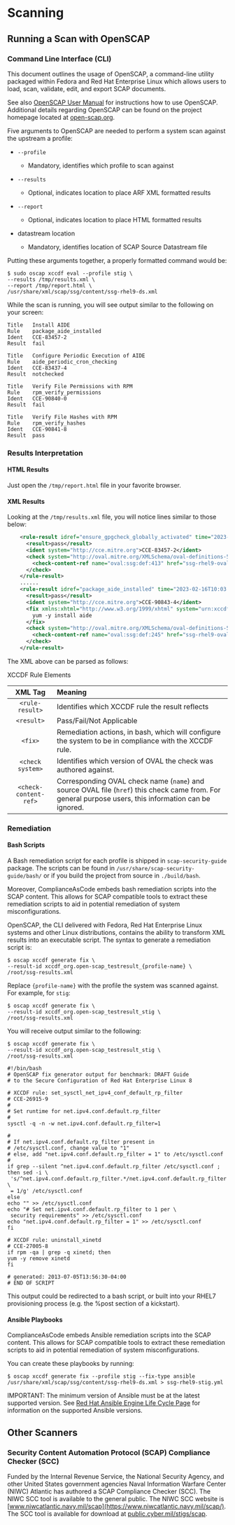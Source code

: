 # Scanning
## Running a Scan with OpenSCAP

### Command Line Interface (CLI)
This document outlines the usage of OpenSCAP, a command-line utility packaged within Fedora and Red Hat Enterprise Linux which allows users to load, scan, validate, edit, and export SCAP documents.

See also [OpenSCAP User Manual](https://static.open-scap.org/openscap-1.3/oscap_user_manual.html) for instructions how to use OpenSCAP.
Additional details regarding OpenSCAP can be found on the project homepage located at [open-scap.org](http://open-scap.org/).

Five arguments to OpenSCAP are needed to perform a system scan against the upstream a profile:

* `--profile`
  * Mandatory, identifies which profile to scan against

* `--results`
  * Optional, indicates location to place ARF XML formatted results

* `--report`
  * Optional, indicates location to place HTML formatted results

* datastream location
  * Mandatory, identifies location of SCAP Source Datastream file

Putting these arguments together, a properly formatted command would be:

```
$ sudo oscap xccdf eval --profile stig \
--results /tmp/results.xml \
--report /tmp/report.html \
/usr/share/xml/scap/ssg/content/ssg-rhel9-ds.xml
```

While the scan is running, you will see output similar to the following on your screen:

```
Title   Install AIDE
Rule    package_aide_installed
Ident   CCE-83457-2
Result  fail

Title   Configure Periodic Execution of AIDE
Rule    aide_periodic_cron_checking
Ident   CCE-83437-4
Result  notchecked

Title   Verify File Permissions with RPM
Rule    rpm_verify_permissions
Ident   CCE-90840-0
Result  fail

Title   Verify File Hashes with RPM
Rule    rpm_verify_hashes
Ident   CCE-90841-8
Result  pass
```

### Results Interpretation

#### HTML Results

Just open the `/tmp/report.html` file in your favorite browser.

#### XML Results

Looking at the `/tmp/results.xml` file, you will notice lines similar to those below:

```xml
    <rule-result idref="ensure_gpgcheck_globally_activated" time="2023-02-16T10:03:43" severity="high" weight="1.000000">
      <result>pass</result>
      <ident system="http://cce.mitre.org">CCE-83457-2</ident>
      <check system="http://oval.mitre.org/XMLSchema/oval-definitions-5">
        <check-content-ref name="oval:ssg:def:413" href="ssg-rhel9-oval.xml"/>
      </check>
    </rule-result>
    ......
    <rule-result idref="package_aide_installed" time="2023-02-16T10:03:43" severity="medium" weight="1.000000">
      <result>pass</result>
      <ident system="http://cce.mitre.org">CCE-90843-4</ident>
      <fix xmlns:xhtml="http://www.w3.org/1999/xhtml" system="urn:xccdf:fix:script:sh">
        yum -y install aide
      </fix>
      <check system="http://oval.mitre.org/XMLSchema/oval-definitions-5">
        <check-content-ref name="oval:ssg:def:245" href="ssg-rhel9-oval.xml"/>
      </check>
    </rule-result>
```

The XML above can be parsed as follows:

XCCDF Rule Elements

|        XML Tag        | Meaning                                                                                                                                                |
|:---------------------:|:-------------------------------------------------------------------------------------------------------------------------------------------------------|
|    `<rule-result>`    | Identifies which XCCDF rule the result reflects                                                                                                        |
|      `<result>`       | Pass/Fail/Not Applicable                                                                                                                               |
|        `<fix>`        | Remediation actions, in bash, which will configure the system to be in compliance with the XCCDF rule.                                                 |
|   `<check system>`    | Identifies which version of OVAL the check was authored against.                                                                                       |
| `<check-content-ref>` | Corresponding OVAL check name (`name`) and source OVAL file (`href`) this check came from. For general purpose users, this information can be ignored. |

### Remediation

#### Bash Scripts

A Bash remediation script for each profile is shipped in `scap-security-guide` package.
The scripts can be found in `/usr/share/scap-security-guide/bash/` or if you build the project from source in `./build/bash`.

Moreover, ComplianceAsCode embeds bash remediation scripts into the SCAP content. This allows for SCAP compatible tools to extract these remediation scripts to aid in potential remediation of system misconfigurations.

OpenSCAP, the CLI delivered with Fedora, Red Hat Enterprise Linux systems and other Linux distributions, contains the ability to transform XML results into an executable script.
The syntax to generate a remediation script is:


```
$ oscap xccdf generate fix \
--result-id xccdf_org.open-scap_testresult_{profile-name} \
/root/ssg-results.xml
```


Replace `{profile-name}` with the profile the system was scanned against. For example, for `stig`:

```
$ oscap xccdf generate fix \
--result-id xccdf_org.open-scap_testresult_stig \
/root/ssg-results.xml
```

You will receive output similar to the following:

```
$ oscap xccdf generate fix \
--result-id xccdf_org.open-scap_testresult_stig \
/root/ssg-results.xml

#!/bin/bash
# OpenSCAP fix generator output for benchmark: DRAFT Guide
# to the Secure Configuration of Red Hat Enterprise Linux 8

# XCCDF rule: set_sysctl_net_ipv4_conf_default_rp_filter
# CCE-26915-9
#
# Set runtime for net.ipv4.conf.default.rp_filter
#
sysctl -q -n -w net.ipv4.conf.default.rp_filter=1

#
# If net.ipv4.conf.default.rp_filter present in
# /etc/sysctl.conf, change value to "1"
# else, add "net.ipv4.conf.default.rp_filter = 1" to /etc/sysctl.conf
#
if grep --silent ^net.ipv4.conf.default.rp_filter /etc/sysctl.conf ; then sed -i \
 's/^net.ipv4.conf.default.rp_filter.*/net.ipv4.conf.default.rp_filter \
 = 1/g' /etc/sysctl.conf
else
echo "" >> /etc/sysctl.conf
echo "# Set net.ipv4.conf.default.rp_filter to 1 per \
 security requirements" >> /etc/sysctl.conf
echo "net.ipv4.conf.default.rp_filter = 1" >> /etc/sysctl.conf
fi

# XCCDF rule: uninstall_xinetd
# CCE-27005-8
if rpm -qa | grep -q xinetd; then
yum -y remove xinetd
fi

# generated: 2013-07-05T13:56:30-04:00
# END OF SCRIPT
```

This output could be redirected to a bash script, or built into your RHEL7 provisioning process (e.g. the %post section of a kickstart).

#### Ansible Playbooks

ComplianceAsCode embeds Ansible remediation scripts into the SCAP content.
This allows for SCAP compatible tools to extract these remediation scripts to aid in potential remediation of system misconfigurations.

You can create these playbooks by running:

```
$ oscap xccdf generate fix --profile stig --fix-type ansible /usr/share/xml/scap/ssg/content/ssg-rhel9-ds.xml > ssg-rhel9-stig.yml
```

IMPORTANT: The minimum version of Ansible must be at the latest supported version.
See [Red Hat Ansible Engine Life Cycle Page](https://access.redhat.com/support/policy/updates/ansible-engine) for information on the supported Ansible versions.

## Other Scanners
### Security Content Automation Protocol (SCAP) Compliance Checker (SCC)
Funded by the Internal Revenue Service, the National Security Agency, and other United States government agencies Naval Information Warfare Center (NIWC) Atlantic has authored a SCAP Compliance Checker (SCC).
The NIWC SCC tool is available to the general public.
The NIWC SCC website is [www.niwcatlantic.navy.mil/scap](https://www.niwcatlantic.navy.mil/scap/).
The SCC tool is available for download at [public.cyber.mil/stigs/scap](https://public.cyber.mil/stigs/scap/).
